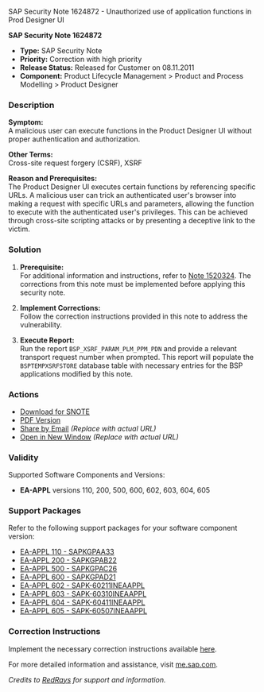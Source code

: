 SAP Security Note 1624872 - Unauthorized use of application functions in Prod Designer UI

**SAP Security Note 1624872**
- **Type:** SAP Security Note
- **Priority:** Correction with high priority
- **Release Status:** Released for Customer on 08.11.2011
- **Component:** Product Lifecycle Management > Product and Process Modelling > Product Designer

### Description
**Symptom:**  
A malicious user can execute functions in the Product Designer UI without proper authentication and authorization.

**Other Terms:**  
Cross-site request forgery (CSRF), XSRF

**Reason and Prerequisites:**  
The Product Designer UI executes certain functions by referencing specific URLs. A malicious user can trick an authenticated user's browser into making a request with specific URLs and parameters, allowing the function to execute with the authenticated user's privileges. This can be achieved through cross-site scripting attacks or by presenting a deceptive link to the victim.

### Solution
1. **Prerequisite:**  
   For additional information and instructions, refer to [Note 1520324](https://me.sap.com/notes/1520324). The corrections from this note must be implemented before applying this security note.

2. **Implement Corrections:**  
   Follow the correction instructions provided in this note to address the vulnerability.

3. **Execute Report:**  
   Run the report `BSP_XSRF_PARAM_PLM_PPM_PDN` and provide a relevant transport request number when prompted. This report will populate the `BSPTEMPXSRFSTORE` database table with necessary entries for the BSP applications modified by this note.

### Actions
- [Download for SNOTE](https://notesdownloads.sap.com/note/0040000009647922017)
- [PDF Version](https://userapps.support.sap.com/sap/support/sfm/notes/print/0001624872?language=en-US&token=86AB7B3D208238ED2466EDB5AABC77A9)
- [Share by Email](https://me.sap.com/share-email-url) *(Replace with actual URL)*
- [Open in New Window](https://me.sap.com/open-new-window-url) *(Replace with actual URL)*

### Validity
Supported Software Components and Versions:
- **EA-APPL** versions 110, 200, 500, 600, 602, 603, 604, 605

### Support Packages
Refer to the following support packages for your software component version:
- [EA-APPL 110 - SAPKGPAA33](https://me.sap.com/supportpackage/SAPKGPAA33)
- [EA-APPL 200 - SAPKGPAB22](https://me.sap.com/supportpackage/SAPKGPAB22)
- [EA-APPL 500 - SAPKGPAC26](https://me.sap.com/supportpackage/SAPKGPAC26)
- [EA-APPL 600 - SAPKGPAD21](https://me.sap.com/supportpackage/SAPKGPAD21)
- [EA-APPL 602 - SAPK-60211INEAAPPL](https://me.sap.com/supportpackage/SAPK-60211INEAAPPL)
- [EA-APPL 603 - SAPK-60310INEAAPPL](https://me.sap.com/supportpackage/SAPK-60310INEAAPPL)
- [EA-APPL 604 - SAPK-60411INEAAPPL](https://me.sap.com/supportpackage/SAPK-60411INEAAPPL)
- [EA-APPL 605 - SAPK-60507INEAAPPL](https://me.sap.com/supportpackage/SAPK-60507INEAAPPL)

### Correction Instructions
Implement the necessary correction instructions available [here](https://me.sap.com/corrins/0001624872/229).

For more detailed information and assistance, visit [me.sap.com](https://me.sap.com/).

*Credits to [RedRays](https://redrays.io) for support and information.*